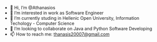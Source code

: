 - 👋 Hi, I’m @Athanasios
- 👀 I’m interested in work as Software Engineer
- 🌱 I’m currently studing in Hellenic Open University, Information Techology - Computer Science
- 💞️ I’m looking to collaborate on Java and Python Software Developing
- 📫 How to reach me: thanasis20007@gmail.com

<!---
Thanasis-ier/Thanasis-ier is a ✨ special ✨ repository because its `README.md` (this file) appears on your GitHub profile.
You can click the Preview link to take a look at your changes.
--->
